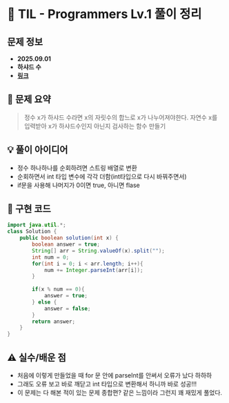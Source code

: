 # 📌 TIL - Programmers Lv.1 풀이 정리

## 문제 정보
- **2025.09.01**
- **하샤드 수**
- **[링크](https://school.programmers.co.kr/learn/courses/30/lessons/12947)**

## 📝 문제 요약
> 정수 x가 하샤드 수라면 x의 자릿수의 합느로 x가 나누어져야한다.
> 자연수 x를 입력받아 x가 하샤드수인지 아닌지 검사하는 함수 만들기

## 💡 풀이 아이디어 
- 정수 하나하나를 순회하려면 스트링 배열로 변환
- 순회하면서 int 타입 변수에 각각 더함(int타입으로 다시 바꿔주면서)
- if문을 사용해 나머지가 0이면 true, 아니면 flase

## 🧩 구현 코드
```java
import java.util.*;
class Solution {
    public boolean solution(int x) {
        boolean answer = true;
        String[] arr = String.valueOf(x).split("");
        int num = 0;
        for(int i = 0; i < arr.length; i++){
            num += Integer.parseInt(arr[i]);
        }
        
        if(x % num == 0){
            answer = true;
        } else {
            answer = false;
        }
        return answer;
    }
}
```


## ⚠️ 실수/배운 점
- 처음에 이렇게 만들었을 때 for 문 안에 parseInt를 안써서 오류가 났다 하하하
- 그래도 오류 보고 바로 깨닫고 int 타입으로 변환해서 하니까 바로 성공!!!
- 이 문제는 다 해본 적이 있는 문제 종합편? 같은 느낌이라 그런지 꽤 재밌게 풀었다.
